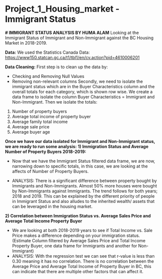 # Project_1_Housing_market - Immigrant Status

**# IMMIGRANT STATUS ANALYSIS BY HUMA ALAM**
Looking at the Immigrant Status of Immigrant and Non-Immigrant against the BC Housing Market in 2018-2019.

**Data:**
We used the Statistics Canada Data:
https://www150.statcan.gc.ca/t1/tbl1/en/cv.action?pid=4610006201

**Data Cleaning:**
First step is to clean up the data by:
 - Checking and Removing Null Values
 - Removing non-relevant columns
Secondly, we need to isolate the immigrant status which are in the Buyer Characteristics column and the overall totals for each category, which is shown row wise. We create a data frame to isolate the column Buyer Characteristics = Immigrant and Non-Immigrant. Then we isolate the totals:
1)	Number of property buyers                
2)	Average total income of property buyer   
3)	Average family total income               
4)	Average sale price                       
5)	Average buyer age    

**Once we have our data isolated for Immigrant and Non-Immigrant status, we are ready to run some analysis:**
**1)	Immigration Status and Average Number of Property Buyers 2018-2019:**
-	Now that we have the Immigrant Status filtered data frame, we are now, narrowing down to specific totals, in this case, we are looking at the affects of Number of Property Buyers.

-	ANALYSIS: There is a significant difference between property bought by Immigrants and Non-Immigrants. Almost 50% more houses were bought by Non-Immigrants against Immigrants. The trend follows for both years; 2018 and 2019. This can be explained by the different priority of people in Immigrant Status and also alludes to the inherited wealth/ assets that can be leveraged in the housing market.                     

**2)	Correlation between Immigration Status vs. Average Sales Price and Average Total Income Property Buyer**
- We are looking at both 2018-2019 years to see if Total Income vs. Sale Price makes a difference depending on your immigration status. (Estimate Column filtered by Average Sales Price and Total Income Property Buyer, one data frame for Immigrants and another for Non-Immigrant)
-	ANALYSIS: With the regression test we can see that r-value is less than 0.30 meaning it has no correlation. There is no correlation between the Average Price and Average Total Income of Property Buyer in BC, this can indicate that there are multiple other factors that can affect it.

